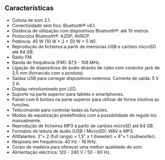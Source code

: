 ## Características

- Coluna de som 2.1.
- Conectividade sem fios: Bluetooth® v4.1.
- Distância de utilização com dispositivos Bluetooth®: até 10 metros.
- Protocolos Bluetooth®: A2DP; AVRCP.
- Potência: 45 W (10 W * 2 + 20 W + 5 W).
- Reprodução de ficheiros a partir de memórias USB e cartões microSD até 64 GB.
- Rádio FM.
- Banda de frequência (FM): 87,5 - 108 MHz.
- Ligação de dispositivos de áudio através de cabo com conector jack de 3,5 mm (fornecido com o produto).
- Saídas USB para carregar dispositivos externos. Corrente de saída: 5 V 2 A.
- Display retroiluminado por LED.
- Suporte na parte superior para tablets e smartphones.
- Painel com 6 botões na parte superior para utilizar de forma intuitiva as funções.
- Telecomando para controlar todas as funções.
- Modos de equalização predefinidos com a possibilidade de regulá-los manualmente.
- Reprodução de ficheiros MP3 a partir de cartões microSD até 64 GB.
- Formatos de leitura de áudio (USB / MicroSD): WAV e MP3.
- Altifalantes: 3"× 2 (full range) + 1,5" x 1 (tweeter) + 4"× 1 (subwoofer).
- Resposta em frequência: 40 Hz - 18 KHz.
- Corpo de madeira para oferecer uma melhor qualidade de som.
- Alimentação eléctrica: 120 - 240 V / 50 - 60 Hz.

